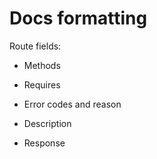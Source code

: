 # Docs formatting

Route fields:

- Methods

- Requires

- Error codes and reason

- Description

- Response
